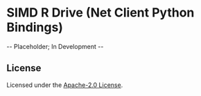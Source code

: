 # SIMD R Drive (Net Client Python Bindings)

-- Placeholder; In Development --

## License

Licensed under the [Apache-2.0 License](https://github.com/jzombie/rust-simd-r-drive/blob/main/bindings/python-net-client/LICENSE).
